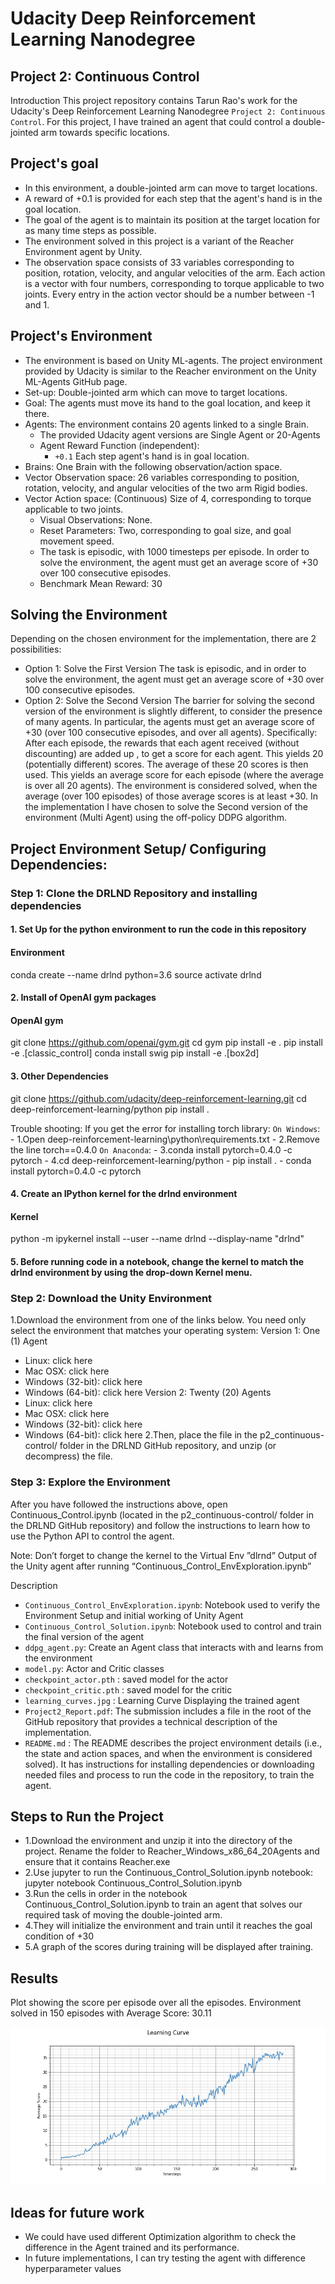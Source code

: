 
# Udacity Deep Reinforcement Learning Nanodegree

## Project 2: Continuous Control
Introduction
This project repository contains Tarun Rao's work for the Udacity's Deep Reinforcement Learning Nanodegree `Project 2: Continuous Control`. For this project, I have trained an agent that could control a double-jointed arm towards specific locations.


## Project's goal
 - In this environment, a double-jointed arm can move to target locations. 
 - A reward of +0.1 is provided for each step that the agent's hand is in the goal location. 
 - The goal of the agent is to maintain its position at the target location for as many time steps as possible.
 - The environment solved in this project is a variant of the Reacher Environment agent by Unity.
 - The observation space consists of 33 variables corresponding to position, rotation, velocity, and angular velocities of the arm. Each action is a vector with four numbers, corresponding to torque applicable to two joints. Every entry in the action vector should be a number between -1 and 1.
 

## Project's Environment
 - The environment is based on Unity ML-agents. The project environment provided by Udacity is similar to the Reacher environment on the Unity ML-Agents GitHub page.
 - Set-up: Double-jointed arm which can move to target locations.
 - Goal: The agents must move its hand to the goal location, and keep it there.
 - Agents: The environment contains 20 agents linked to a single Brain.
     - The provided Udacity agent versions are Single Agent or 20-Agents
   - Agent Reward Function (independent):
     - `+0.1` Each step agent's hand is in goal location.
 - Brains: One Brain with the following observation/action space.
 - Vector Observation space: 26 variables corresponding to position, rotation, velocity, and angular velocities of the two arm Rigid bodies.
 - Vector Action space: (Continuous) Size of 4, corresponding to torque applicable to two joints.
   - Visual Observations: None.
   - Reset Parameters: Two, corresponding to goal size, and goal movement speed.
   - The task is episodic, with 1000 timesteps per episode. In order to solve the environment, the agent must get an average score of +30 over 100 consecutive episodes.
   - Benchmark Mean Reward: 30

## Solving the Environment
Depending on the chosen environment for the implementation, there are 2 possibilities:
 - Option 1: Solve the First Version
The task is episodic, and in order to solve the environment, the agent must get an average score of +30 over 100 consecutive episodes.
 - Option 2: Solve the Second Version
The barrier for solving the second version of the environment is slightly different, to consider the presence of many agents. In particular, the agents must get an average score of +30 (over 100 consecutive episodes, and over all agents). Specifically:
After each episode, the rewards that each agent received (without discounting) are added up , to get a score for each agent. This yields 20 (potentially different) scores. The average of these 20 scores is then used.
This yields an average score for each episode (where the average is over all 20 agents).
The environment is considered solved, when the average (over 100 episodes) of those average scores is at least +30.
In the implementation I have chosen to solve the Second version of the environment (Multi Agent) using the off-policy DDPG algorithm. 


## Project Environment Setup/ Configuring Dependencies:
### Step 1: Clone the DRLND Repository and installing dependencies
#### 1. Set Up for the  python environment to run the code in this repository
#### Environment
conda create --name drlnd python=3.6
source activate drlnd

#### 2. Install of OpenAI gym packages
#### OpenAI gym
git clone https://github.com/openai/gym.git
cd gym
pip install -e .
pip install -e .[classic_control]
conda install swig
pip install -e .[box2d]

#### 3.  Other Dependencies
git clone https://github.com/udacity/deep-reinforcement-learning.git
cd deep-reinforcement-learning/python
pip install .

Trouble shooting:
If you get the error for installing torch library:
`On Windows`:
    - 1.Open deep-reinforcement-learning\python\requirements.txt
    - 2.Remove the line torch==0.4.0
`On Anaconda`:
    - 3.conda install pytorch=0.4.0 -c pytorch
    - 4.cd deep-reinforcement-learning/python
        - pip install .
        - conda install pytorch=0.4.0 -c pytorch

#### 4. Create an IPython kernel for the drlnd environment
#### Kernel
python -m ipykernel install --user --name drlnd --display-name "drlnd"
#### 5. Before running code in a notebook, change the kernel to match the drlnd environment by using the drop-down Kernel menu.

### Step 2: Download the Unity Environment
1.Download the environment from one of the links below. You need only select the environment that matches your operating system:
Version 1: One (1) Agent
 - Linux: click here
 - Mac OSX: click here
 - Windows (32-bit): click here
 - Windows (64-bit): click here
Version 2: Twenty (20) Agents
 - Linux: click here
 - Mac OSX: click here
 - Windows (32-bit): click here
 - Windows (64-bit): click here
2.Then, place the file in the p2_continuous-control/  folder in the DRLND GitHub repository, and unzip (or decompress) the file.

### Step 3: Explore the Environment

After you have followed the instructions above, open Continuous_Control.ipynb (located in the p2_continuous-control/  folder in the DRLND GitHub repository) and follow the instructions to learn how to use the Python API to control the agent.
 
Note: Don’t forget to change the kernel to the Virtual Env ”dlrnd”
Output of the Unity agent after running “Continuous_Control_EnvExploration.ipynb”
 
Description
 - `Continuous_Control_EnvExploration.ipynb`:  Notebook used to verify the Environment Setup and initial working of Unity Agent
 - `Continuous_Control_Solution.ipynb`: Notebook used to control and train the final version of the agent
 - `ddpg_agent.py`: Create an Agent class that interacts with and learns from the environment
 - `model.py`: Actor and Critic classes
 - `checkpoint_actor.pth` : saved model for the actor
 - `checkpoint_critic.pth` : saved model for the critic
 - `learning_curves.jpg` : Learning Curve Displaying the trained agent
 - `Project2_Report.pdf`: The submission includes a file in the root of the GitHub repository that provides a technical description of the implementation.
 - `README.md` : The README describes the project environment details (i.e., the state and action spaces, and when the environment is considered solved). It has instructions for installing dependencies or downloading needed files and process to run the code in the repository, to train the agent.
 

 ## Steps to Run the Project
 - 1.Download the environment and unzip it into the directory of the project. Rename the folder to Reacher_Windows_x86_64_20Agents and ensure that it contains Reacher.exe
 - 2.Use jupyter to run the Continuous_Control_Solution.ipynb notebook: jupyter notebook Continuous_Control_Solution.ipynb
 - 3.Run the cells in order in the notebook Continuous_Control_Solution.ipynb to train an agent that solves our required task of moving the double-jointed arm.
 - 4.They will initialize the environment and train until it reaches the goal condition of +30
 - 5.A graph of the scores during training will be displayed after training.
 

## Results
Plot showing the score per episode over all the episodes.
Environment solved in 150 episodes with Average Score: 30.11

![learning_curves](learning_curves.jpg)

## Ideas for future work
- We could have used different Optimization algorithm to check the difference in the Agent trained and its performance.
- In future implementations,  I can try testing the agent with difference hyperparameter values

